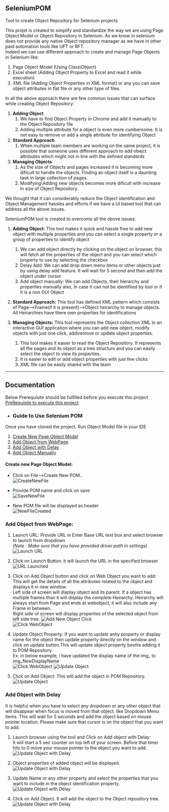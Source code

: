 ## SeleniumPOM   
Tool to create Object Repository for Selenium projects

This projet is created to simplify and standardize the way we are using Page Object Model or Object Repository in Selenium. As we know in selenium does not provide any native Object repository manager as we have in other paid automation tools like UFT or RFT.  
Indeed we can use different approach to create and manage Page Objects in Selenium like:  
1. Page Object Model (Using Class\Object)
2. Excel sheet (Adding Object Property to Excel and read it while execution)
3. XML file (Adding Object Properties in XML format)
or any you can save object attributes in flat file or any other type of files.

In all the above approach there are few common issues that can surface while creating Object Repository:
1. __Adding Object__
   1. We have to find Object Property in Chrome and add it manually to the Object Repository file
   2. Adding multiple attribute for a object is even more cumbersome. It is not easy to remove or add a single attribute for identifying Object
2. __Standard Approach__
   1. When multiple team members are working on the same project, it is possible that someone uses different approach to add obejct attributes which might not in line with the defined standards
3. __Managing Objects__
   1. As the size of Objects and pages increased it is becoming more dificult to handle the objects. Finding an object itself is a daunting task in large collection of pages. 
   2. Modifying\Adding new objects becomes more dificult with increase in size of Object Repository.

We thought that it can considerably reduce the Object identification and Object Management hassles and efforts if we have a UI based tool that can address all the above issues.

SeleniumPOM tool is created to overcome all the obove issues:
1. __Adding Object:__ This tool makes it quick and hassle free to add new object with multiple properties and you can select a single property or a group of properties to identify object
   1. We can add object directly by clicking on the object on browser, this will fetch all the properties of the object and you can select which property to use by selecting the checkbox
   2. Delay Add: We can add drop down menu items or other objects just by using delay add feature. It will wait for 5 second and then add the object under cursor
   3. Add object manually: We can add Objects, their hierarchy and properties manually also, In case it can not be identifiied by tool or if it is a non GUI Object
   
2. __Standard Approach:__ This tool has defined XML pattern which consists of Page-->Frame(if it is present)-->Object heirarchy to manage objects. All Heirarchies have there own properties for identifications

3. __Managing Objects:__ This tool represents the Object collection XML in an interactive GUI application where you can add new object, modify objects with just one click, add\remove or update object properties.
   1. This tool makes it easier to read the Object Repository. It represents all the pages and its object as a tree structure and you can easily select the object to view its properties.
   2. It is easier to edit or add object properties with just few clicks
   3. XML file can be easily shared with the team
 ---  

## Documentation
Below Prerequisite should be fulfilled before you execute this project   
[PreRequisite to execute this project](./PreRequisite.md)

* ### Guide to Use Selenium POM
Once you have cloned the project. Run Object Model file in your IDE

1. [Create New Page Object Model](#Create-new-Page-Object-Model)  
2. [Add Object from WebPage](#Add-Object-from-WebPage)
3. [Add Object with Delay](#Add-Object-with-Delay)
4. [Add Object Manually](#Add-Object-Manually)


#### Create new Page Object Model:
*   Click on File-->Create New POM..  
![CreateNewFile](https://github.com/jitendermaan/SeleniumPOM-Executable/blob/master/images/CreateNewFile.jpg)  

*   Provide POM name and click on save  
![SaveNewFile](https://github.com/jitendermaan/SeleniumPOM-Executable/blob/master/images/CreateNewFileSave.jpg)  

*   New POM file will be displayed as header  
![NewFileCreated](https://github.com/jitendermaan/SeleniumPOM-Executable/blob/master/images/CreatedNewFile.jpg)  

### Add Object from WebPage:
1. Launch URL: Provide URL in Enter Base URL text box and select browser to launch from dropdown  
   *(Note : Make sure that you have provided driver path in settings)*
  ![Launch URL](https://github.com/jitendermaan/SeleniumPOM-Executable/blob/master/images/LaunchURL.jpg) 

2. Click on Launch Button: it will launch the URL in the specified browser
    ![URL Launched](https://github.com/jitendermaan/SeleniumPOM-Executable/blob/master/images/URLOpened.jpg)
   
3. Click on Add Object button and click on Web Object you want to add: This will get the details of all the attributes related to the object and displays it in new window.  
Left side of screen will diaplay object and its parent.
If a object has multiple frames than it will display the complete Heirarchy.
Heirarchy will always start from Page and ends at webobject, it will also include any Frame in between.    
Right side of screen will display properties of the selected object from left side tree.
    ![Add New Object Click](https://github.com/jitendermaan/SeleniumPOM-Executable/blob/master/images/AddNewObjectClick.jpg)  
    ![Click WebObject](https://github.com/jitendermaan/SeleniumPOM-Executable/blob/master/images/ClickOnWebObject.jpg)

4. Update Object Property: If you want to update anhy property or display name for the object then update property directly on the window and click on update button.This will update object property beofre adding it to POM Repository.  
Ex: in below example, i have updated the display name of the img_ to img_NewDisplayName  
![Click WebObject](https://github.com/jitendermaan/SeleniumPOM-Executable/blob/master/images/ClickOnWebObject.jpg)
![Update Object](https://github.com/jitendermaan/SeleniumPOM-Executable/blob/master/images/UpdateNewAddedObjectProperties.jpg)

5. Click on Add Object: This will add the object in POM Repository.
![Update Object](https://github.com/jitendermaan/SeleniumPOM-Executable/blob/master/images/ObjectAdded.jpg)

### Add Object with Delay
It is helpful when you have to select any dropdown or any other object that will disappear when focus is moved from that object. like Dropdown Menu items. This will wait for 5 seconds and add the object based on mouse pointer location. Please make sure that cursor is on the object that you want to add.

1. Launch browser using the tool and Click on Add object with Delay:   
It will start a 5 sec counter on top left of your screen. Before that timer hits to 0 move your mouse pointer to the object you want to add.
![Update Object with Delay](https://github.com/jitendermaan/SeleniumPOM-Executable/blob/master/images/AddWithDelay1.png)

2. Object properties of added object will be displayed.   
![Update Object with Delay](https://github.com/jitendermaan/SeleniumPOM-Executable/blob/master/images/AddDelay2.png)

3. Update Name or any other property and select the properties that you want to include in the object identification property.
![Update Object with Delay](https://github.com/jitendermaan/SeleniumPOM-Executable/blob/master/images/AddDelay3.png)

4. Click on Add Object. It will add the object to the Object repository tree.
![Update Object with Delay](https://github.com/jitendermaan/SeleniumPOM-Executable/blob/master/images/AddDelay4.png)

